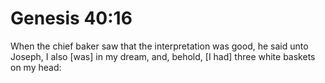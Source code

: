 # Genesis 40:16

When the chief baker saw that the interpretation was good, he said unto Joseph, I also [was] in my dream, and, behold, [I had] three white baskets on my head:
